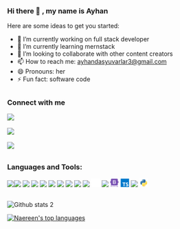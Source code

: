 ### Hi there 👋 , my name is Ayhan 

Here are some ideas to get you started:

- 🔭 I’m currently working on full stack developer
- 🌱 I’m currently learning  mernstack
- 👯 I’m looking to collaborate with other content creators
- 📫 How to reach me:  [ayhandasyuvarlar3@gmail.com](ayhandasyuvarlar3@gmail.com)
- 😄 Pronouns: her
- ⚡ Fun fact: software code
##
###  Connect with me

<a href="https://www.instagram.com/_theayhan/"><p><img src="https://raw.githubusercontent.com/rahuldkjain/github-profile-readme-generator/master/src/images/icons/Social/instagram.svg" width="3%"></p></a>
<a href="https://www.linkedin.com/in/ayhan-da%C5%9Fyuvarlar-03a76220a/"><p><img src="https://raw.githubusercontent.com/rahuldkjain/github-profile-readme-generator/master/src/images/icons/Social/linked-in-alt.svg" width="3%"></p></a>
<a href="https://twitter.com/_theayhan"><p><img src="https://raw.githubusercontent.com/rahuldkjain/github-profile-readme-generator/master/src/images/icons/Social/twitter.svg" width="3%"></p></a>

 
##
### Languages and Tools:
<img src="https://camo.githubusercontent.com/5fa137d222dde7b69acd22c6572a065ce3656e6ffa1f5e88c1b5c7a935af3cc6/68747470733a2f2f63646e2e6a7364656c6976722e6e65742f67682f64657669636f6e732f64657669636f6e2f69636f6e732f7673636f64652f7673636f64652d6f726967696e616c2e737667" width="4%"><img src="https://camo.githubusercontent.com/da7acacadecf91d6dc02efcd2be086bb6d78ddff19a1b7a0ab2755a6fda8b1e9/68747470733a2f2f63646e2e6a7364656c6976722e6e65742f67682f64657669636f6e732f64657669636f6e2f69636f6e732f68746d6c352f68746d6c352d6f726967696e616c2e737667" width="4%"> 
 <img src="https://camo.githubusercontent.com/2e496d4bfc6f753ddca87b521ce95c88219f77800212ffa6d4401ad368c82170/68747470733a2f2f63646e2e6a7364656c6976722e6e65742f67682f64657669636f6e732f64657669636f6e2f69636f6e732f637373332f637373332d6f726967696e616c2e737667" width="4%">
 <img src="https://camo.githubusercontent.com/442c452cb73752bb1914ce03fce2017056d651a2099696b8594ddf5ccc74825e/68747470733a2f2f63646e2e6a7364656c6976722e6e65742f67682f64657669636f6e732f64657669636f6e2f69636f6e732f6a6176617363726970742f6a6176617363726970742d6f726967696e616c2e737667" width="4%">
 <img src="https://camo.githubusercontent.com/27d0b117da00485c56d69aef0fa310a3f8a07abecc8aa15fa38c8b78526c60ac/68747470733a2f2f63646e2e6a7364656c6976722e6e65742f67682f64657669636f6e732f64657669636f6e2f69636f6e732f72656163742f72656163742d6f726967696e616c2e737667" width="4%">
 <img src="https://camo.githubusercontent.com/900baefb89e187c8b32cdbb3b440d1502fe8f30a1a335cc5dc5868af0142f8b1/68747470733a2f2f63646e2e6a7364656c6976722e6e65742f67682f64657669636f6e732f64657669636f6e2f69636f6e732f6e6f64656a732f6e6f64656a732d6f726967696e616c2e737667" width="4%">
 <img src="https://camo.githubusercontent.com/9ebde7ca22ab3f3b4bf92d2743804ab9e581e413a16cdf3626c2092e69967d80/68747470733a2f2f63646e2e6a7364656c6976722e6e65742f67682f64657669636f6e732f64657669636f6e2f69636f6e732f6d6f6e676f64622f6d6f6e676f64622d6f726967696e616c2e737667" width="4%">
 <img src="https://camo.githubusercontent.com/2582ec2237a3a1fbd34e9b57332b72be27a7facb32abe7c2335e5f86e5f457a8/68747470733a2f2f63646e2e6a7364656c6976722e6e65742f67682f64657669636f6e732f64657669636f6e2f69636f6e732f6d7973716c2f6d7973716c2d6f726967696e616c2e737667" width="4%">
 <img src="https://camo.githubusercontent.com/dc9e7e657b4cd5ba7d819d1a9ce61434bd0ddbb94287d7476b186bd783b62279/68747470733a2f2f63646e2e6a7364656c6976722e6e65742f67682f64657669636f6e732f64657669636f6e2f69636f6e732f6769742f6769742d6f726967696e616c2e737667" width="4%">
 <img src="https://user-images.githubusercontent.com/3369400/139447912-e0f43f33-6d9f-45f8-be46-2df5bbc91289.png" width="4%">
 <img src="https://github.com/codeSTACKr/codeSTACKr/raw/master/img/terminal-dark.svg" width="4%">
  <img src="https://camo.githubusercontent.com/26901b819fb10ef4e2c652aa40e24775247664d84a7597bebb66898a24dddedd/68747470733a2f2f63646e2e6a7364656c6976722e6e65742f67682f64657669636f6e732f64657669636f6e2f69636f6e732f736173732f736173732d6f726967696e616c2e737667" width="4%">
<img src="https://raw.githubusercontent.com/devicons/devicon/master/icons/bootstrap/bootstrap-plain-wordmark.svg" width="4%">
<img src="https://raw.githubusercontent.com/devicons/devicon/master/icons/typescript/typescript-original.svg" width="4%">
<img src="https://camo.githubusercontent.com/93b32389bf746009ca2370de7fe06c3b5146f4c99d99df65994f9ced0ba41685/68747470733a2f2f7777772e766563746f726c6f676f2e7a6f6e652f6c6f676f732f676574706f73746d616e2f676574706f73746d616e2d69636f6e2e737667" width="4%">
<img src="https://raw.githubusercontent.com/devicons/devicon/master/icons/python/python-original.svg" width="4%">

##


![Github stats 2](https://github-readme-stats.vercel.app/api?username=ayhandasyuvarlar&show_icons=true&theme=radical)

[![Naereen's top languages](https://github-readme-stats.vercel.app/api/top-langs/?username=ayhandasyuvarlar&theme=blue-green)](https://github.com/anuraghazra/github-readme-stats)






